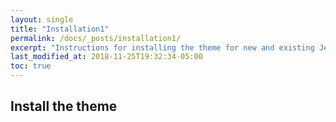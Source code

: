 ```yaml
---
layout: single
title: "Installation1"
permalink: /docs/_posts/installation1/
excerpt: "Instructions for installing the theme for new and existing Jekyll based sites."
last_modified_at: 2018-11-25T19:32:34-05:00
toc: true
---
```


## Install the theme
